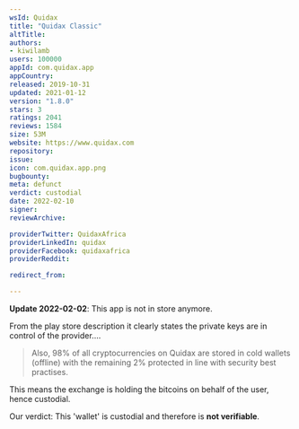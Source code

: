 ```yaml
---
wsId: Quidax
title: "Quidax Classic"
altTitle: 
authors:
- kiwilamb
users: 100000
appId: com.quidax.app
appCountry: 
released: 2019-10-31
updated: 2021-01-12
version: "1.8.0"
stars: 3
ratings: 2041
reviews: 1584
size: 53M
website: https://www.quidax.com
repository: 
issue: 
icon: com.quidax.app.png
bugbounty: 
meta: defunct
verdict: custodial
date: 2022-02-10
signer: 
reviewArchive:

providerTwitter: QuidaxAfrica
providerLinkedIn: quidax
providerFacebook: quidaxafrica
providerReddit: 

redirect_from:

---
```


**Update 2022-02-02**: This app is not in store anymore.

From the play store description it clearly states the private keys are in control of the provider....

> Also, 98% of all cryptocurrencies on Quidax are stored in cold wallets (offline) with the remaining 2% protected in line with security best practises.

This means the exchange is holding the bitcoins on behalf of the user, hence custodial.

Our verdict: This 'wallet' is custodial and therefore is **not verifiable**.
